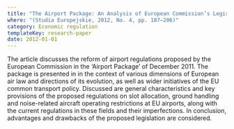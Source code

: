 ```yaml
---
title: "The Airport Package: An Analysis of European Commission’s Legislative Proposal (in Polish)"
where: "(Studia Europejskie, 2012, No. 4, pp. 187–206)"
category: Economic regulation
templateKey: research-paper
date: 2012-01-01
---
```


The article discusses the reform of airport regulations proposed by the European Commission in the ‘Airport Package’ of December 2011. The package is presented in in the context of various dimensions of European air law and directions of its evolution, as well as wider initiatives of the EU common transport policy. Discussed are general characteristics and key provisions of the proposed regulations on slot allocation, ground handling and noise-related aircraft operating restrictions at EU airports, along with the current regulations in these fields and their imperfections. In conclusion, advantages and drawbacks of the proposed legislation are considered.
